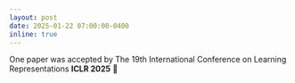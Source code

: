 ```yaml
---
layout: post
date: 2025-01-22 07:00:00-0400
inline: true
---
```


One paper was accepted by The 19th International Conference on Learning Representations **ICLR 2025** :tada:
